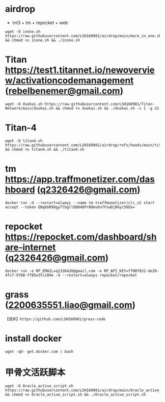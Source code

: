 # airdrop


- tnt3 + tm + repocket + web
```
wget -O inone.sh https://raw.githubusercontent.com/LSH160981/airdrop/main/more_in_one.sh && chmod +x inone.sh && ./inone.sh
```

# Titan  https://test1.titannet.io/newoverview/activationcodemanagement  (rebelbenemer@gmail.com)
```
wget -O duokai.sh https://raw.githubusercontent.com/LSH160981/Titan-Network/main/duokai.sh && chmod +x duokai.sh && ./duokai.sh -c 1 -g 21
```
# Titan-4
```
wget -O titan4.sh https://raw.githubusercontent.com/LSH160981/airdrop/refs/heads/main/titan4.sh && chmod +x titan4.sh && ./titan4.sh
```

# tm  https://app.traffmonetizer.com/dashboard  (q2326426@gmail.com)
```
docker run -d --restart=always --name tm traffmonetizer/cli_v2 start accept --token ENqkbR98gyTlbgllQ0046PrB6mvDufFswDjDGyc58Eo=
```

# repocket  https://repocket.com/dashboard/share-internet  (q2326426@gmail.com)
```
docker run -e RP_EMAIL=q2326426@gmail.com -e RP_API_KEY=ff00f832-de20-4fc7-9700-ff85e3fc109e -d --restart=always repocket/repocket
```

# grass  (2200635551.liao@gmail.com)
```
【遗弃】https://github.com/LSH160981/grass-code
```

# install docker
```
wget -qO- get.docker.com | bash
```

# 甲骨文活跃脚本
```
wget -O Oracle_active_script.sh https://raw.githubusercontent.com/LSH160981/airdrop/main/Oracle_active_script.sh && chmod +x Oracle_active_script.sh && ./Oracle_active_script.sh
```



